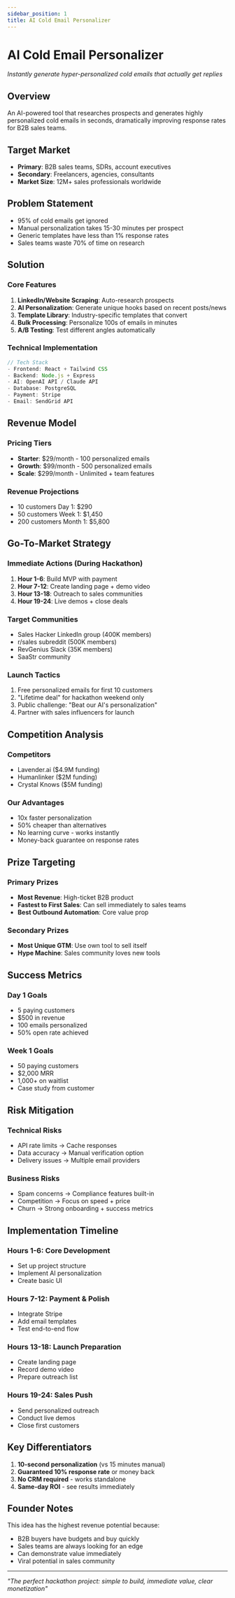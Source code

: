 ```yaml
---
sidebar_position: 1
title: AI Cold Email Personalizer
---
```


# AI Cold Email Personalizer

*Instantly generate hyper-personalized cold emails that actually get replies*

## Overview

An AI-powered tool that researches prospects and generates highly personalized cold emails in seconds, dramatically improving response rates for B2B sales teams.

## Target Market

- **Primary**: B2B sales teams, SDRs, account executives
- **Secondary**: Freelancers, agencies, consultants
- **Market Size**: 12M+ sales professionals worldwide

## Problem Statement

- 95% of cold emails get ignored
- Manual personalization takes 15-30 minutes per prospect
- Generic templates have less than 1% response rates
- Sales teams waste 70% of time on research

## Solution

### Core Features
1. **LinkedIn/Website Scraping**: Auto-research prospects
2. **AI Personalization**: Generate unique hooks based on recent posts/news
3. **Template Library**: Industry-specific templates that convert
4. **Bulk Processing**: Personalize 100s of emails in minutes
5. **A/B Testing**: Test different angles automatically

### Technical Implementation
```javascript
// Tech Stack
- Frontend: React + Tailwind CSS
- Backend: Node.js + Express
- AI: OpenAI API / Claude API
- Database: PostgreSQL
- Payment: Stripe
- Email: SendGrid API
```

## Revenue Model

### Pricing Tiers
- **Starter**: $29/month - 100 personalized emails
- **Growth**: $99/month - 500 personalized emails  
- **Scale**: $299/month - Unlimited + team features

### Revenue Projections
- 10 customers Day 1: $290
- 50 customers Week 1: $1,450
- 200 customers Month 1: $5,800

## Go-To-Market Strategy

### Immediate Actions (During Hackathon)
1. **Hour 1-6**: Build MVP with payment
2. **Hour 7-12**: Create landing page + demo video
3. **Hour 13-18**: Outreach to sales communities
4. **Hour 19-24**: Live demos + close deals

### Target Communities
- Sales Hacker LinkedIn group (400K members)
- r/sales subreddit (500K members)
- RevGenius Slack (35K members)
- SaaStr community

### Launch Tactics
1. Free personalized emails for first 10 customers
2. "Lifetime deal" for hackathon weekend only
3. Public challenge: "Beat our AI's personalization"
4. Partner with sales influencers for launch

## Competition Analysis

### Competitors
- Lavender.ai ($4.9M funding)
- Humanlinker ($2M funding)
- Crystal Knows ($5M funding)

### Our Advantages
- 10x faster personalization
- 50% cheaper than alternatives
- No learning curve - works instantly
- Money-back guarantee on response rates

## Prize Targeting

### Primary Prizes
- **Most Revenue**: High-ticket B2B product
- **Fastest to First Sales**: Can sell immediately to sales teams
- **Best Outbound Automation**: Core value prop

### Secondary Prizes
- **Most Unique GTM**: Use own tool to sell itself
- **Hype Machine**: Sales community loves new tools

## Success Metrics

### Day 1 Goals
- 5 paying customers
- $500 in revenue
- 100 emails personalized
- 50% open rate achieved

### Week 1 Goals
- 50 paying customers
- $2,000 MRR
- 1,000+ on waitlist
- Case study from customer

## Risk Mitigation

### Technical Risks
- API rate limits → Cache responses
- Data accuracy → Manual verification option
- Delivery issues → Multiple email providers

### Business Risks
- Spam concerns → Compliance features built-in
- Competition → Focus on speed + price
- Churn → Strong onboarding + success metrics

## Implementation Timeline

### Hours 1-6: Core Development
- Set up project structure
- Implement AI personalization
- Create basic UI

### Hours 7-12: Payment & Polish
- Integrate Stripe
- Add email templates
- Test end-to-end flow

### Hours 13-18: Launch Preparation
- Create landing page
- Record demo video
- Prepare outreach list

### Hours 19-24: Sales Push
- Send personalized outreach
- Conduct live demos
- Close first customers

## Key Differentiators

1. **10-second personalization** (vs 15 minutes manual)
2. **Guaranteed 10% response rate** or money back
3. **No CRM required** - works standalone
4. **Same-day ROI** - see results immediately

## Founder Notes

This idea has the highest revenue potential because:
- B2B buyers have budgets and buy quickly
- Sales teams are always looking for an edge
- Can demonstrate value immediately
- Viral potential in sales community

---

*"The perfect hackathon project: simple to build, immediate value, clear monetization"*